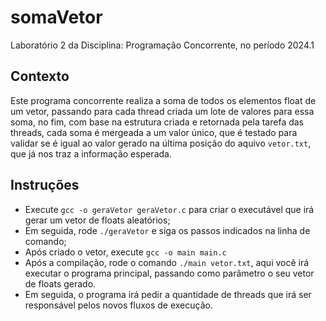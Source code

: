 # somaVetor
Laboratório 2 da Disciplina: Programação Concorrente, no período 2024.1

## Contexto
Este programa concorrente realiza a soma de todos os elementos float de um vetor, passando para cada thread criada um lote de valores para essa soma,
no fim, com base na estrutura criada e retornada pela tarefa das threads, cada soma é mergeada a um valor único, que é testado para validar se é igual ao valor
gerado na última posição do aquivo ```vetor.txt```, que já nos traz a informação esperada.


## Instruções
- Execute ```gcc -o geraVetor geraVetor.c``` para criar o executável que irá gerar um vetor de floats aleatórios;
- Em seguida, rode ```./geraVetor``` e siga os passos indicados na linha de comando;
- Após criado o vetor, execute ```gcc -o main main.c```
- Após a compilação, rode o comando ```./main vetor.txt```, aqui você irá executar o programa principal, passando como parâmetro o seu vetor de floats gerado.
- Em seguida, o programa irá pedir a quantidade de threads que irá ser responsável pelos novos fluxos de execução.

